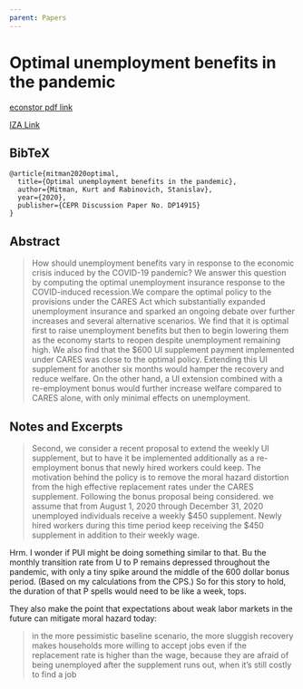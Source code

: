 ```yaml
---
parent: Papers
---
```


# Optimal unemployment benefits in the pandemic

[econstor pdf link](https://www.econstor.eu/bitstream/10419/223831/1/dp13389.pdf)

[IZA Link](https://www.iza.org/publications/dp/13389/optimal-unemployment-benefits-in-the-pandemic)



## BibTeX
```
@article{mitman2020optimal,
  title={Optimal unemployment benefits in the pandemic},
  author={Mitman, Kurt and Rabinovich, Stanislav},
  year={2020},
  publisher={CEPR Discussion Paper No. DP14915}
}
```



## Abstract

> How should unemployment benefits vary in response to the economic crisis induced by the COVID-19 pandemic? We answer this question by computing the optimal unemployment insurance response to the COVID-induced recession.We compare the optimal policy to the provisions under the CARES Act which substantially expanded unemployment insurance and sparked an ongoing debate over further increases and several alternative scenarios. We find that it is optimal first to raise unemployment benefits but then to begin lowering them as the economy starts to reopen despite unemployment remaining high. We also find that the $600 UI supplement payment implemented under CARES was close to the optimal policy. Extending this UI supplement for another six months would hamper the recovery and reduce welfare. On the other hand, a UI extension combined with a re-employment bonus would further increase welfare compared to CARES alone, with only minimal effects on unemployment.



## Notes and Excerpts

> Second, we consider a recent proposal to extend the weekly UI supplement, but to have it
be implemented additionally as a re-employment bonus that newly hired workers could keep.
The motivation behind the policy is to remove the moral hazard distortion from the high effective replacement rates under the CARES supplement. Following the bonus proposal being
considered. we assume that from August 1, 2020 through December 31, 2020 unemployed
individuals receive a weekly $450 supplement. Newly hired workers during this time period
keep receiving the $450 supplement in addition to their weekly wage.


Hrm. I wonder if PUI might be doing something similar to that.
Bu the monthly transition rate from U to P remains depressed throughout the pandemic, with only a tiny spike around the middle of the 600 dollar bonus period. 
(Based on my calculations from the CPS.)
So for this story to hold, the duration of that P spells would need to be like a week, tops.



They also make the point that expectations about weak labor markets in the future can mitigate moral hazard today:

>  in the more pessimistic baseline scenario, the more sluggish recovery
makes households more willing to accept jobs even if the replacement rate is higher than the
wage, because they are afraid of being unemployed after the supplement runs out, when it’s
still costly to find a job


